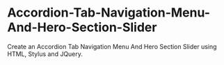 # Accordion-Tab-Navigation-Menu-And-Hero-Section-Slider
Create an Accordion Tab Navigation Menu And Hero Section Slider using HTML, Stylus and JQuery.
